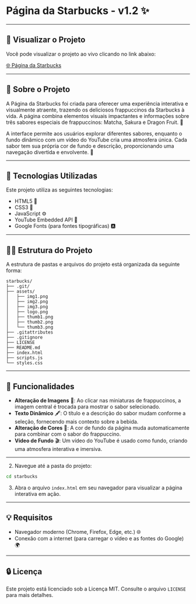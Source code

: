 ﻿# Página da Starbucks - v1.2 ✨

---

## 🔗 Visualizar o Projeto

Você pode visualizar o projeto ao vivo clicando no link abaixo:

[🌐 Página da Starbucks](https://odevmath.github.io/starbucks/)

---

## 🎉 Sobre o Projeto

A Página da Starbucks foi criada para oferecer uma experiência interativa e visualmente atraente, trazendo os deliciosos frappuccinos da Starbucks à vida. A página combina elementos visuais impactantes e informações sobre três sabores especiais de frappuccinos: Matcha, Sakura e Dragon Fruit. 🌟

A interface permite aos usuários explorar diferentes sabores, enquanto o fundo dinâmico com um vídeo do YouTube cria uma atmosfera única. Cada sabor tem sua própria cor de fundo e descrição, proporcionando uma navegação divertida e envolvente. 🍹

---

## 🚀 Tecnologias Utilizadas

Este projeto utiliza as seguintes tecnologias:

- HTML5 📄
- CSS3 🎨
- JavaScript ⚙️
- YouTube Embedded API 🎥
- Google Fonts (para fontes tipográficas) 🅰️

---

## 🧑‍💻 Estrutura do Projeto

A estrutura de pastas e arquivos do projeto está organizada da seguinte forma:

```
starbucks/
├── .git/
├── assets/
│   ├── img1.png
│   ├── img2.png
│   ├── img3.png
│   ├── logo.png
│   ├── thumb1.png
│   ├── thumb2.png
│   └── thumb3.png
├── .gitattributes
├── .gitignore
├── LICENSE
├── README.md
├── index.html
├── scripts.js
└── styles.css
```

---

## 📝 Funcionalidades

- **Alteração de Imagens** 📸: Ao clicar nas miniaturas de frappuccinos, a imagem central é trocada para mostrar o sabor selecionado.
- **Texto Dinâmico** 🖋️: O título e a descrição do sabor mudam conforme a seleção, fornecendo mais contexto sobre a bebida.
- **Alteração de Cores** 🎨: A cor de fundo da página muda automaticamente para combinar com o sabor do frappuccino.
- **Vídeo de Fundo** 🎬: Um vídeo do YouTube é usado como fundo, criando uma atmosfera interativa e imersiva.

---

2. Navegue até a pasta do projeto:
```bash
cd starbucks
```

3. Abra o arquivo `index.html` em seu navegador para visualizar a página interativa em ação.

---

## 💡 Requisitos

- Navegador moderno (Chrome, Firefox, Edge, etc.) 🌐
- Conexão com a internet (para carregar o vídeo e as fontes do Google) 🌍

---

## 🔒 Licença

Este projeto está licenciado sob a Licença MIT. Consulte o arquivo `LICENSE` para mais detalhes.
